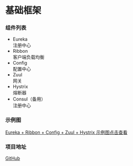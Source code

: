# 基础框架 #
### 组件列表 ###
- Eureka <br/>
注册中心
- Ribbon <br/>
客户端负载均衡
- Config <br/>
配置中心
- Zuul <br/>
网关
- Hystrix <br/>
熔断器
- Consul（备用） <br/>
注册中心

### 示例图 ###
[Eureka + Ribbon + Config + Zuul + Hystrix 示例图点击查看](https://images.hzmedia.com.cn/xiandu/springcloud_921/Images/t10-1.jpg?v=20180921165736)

### 项目地址 ###
[GitHub](https://github.com/FrankCy/cloud.git)
